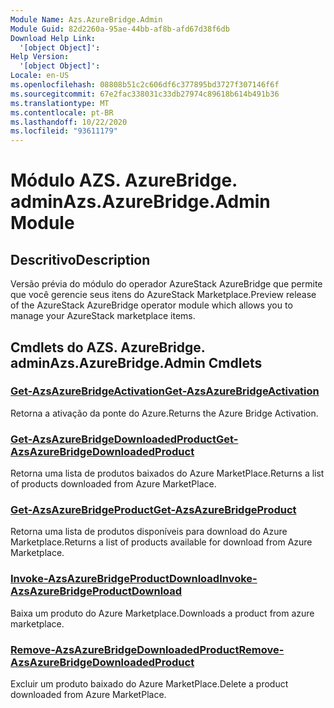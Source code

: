 ```yaml
---
Module Name: Azs.AzureBridge.Admin
Module Guid: 82d2260a-95ae-44bb-af8b-afd67d38f6db
Download Help Link:
  '[object Object]': 
Help Version:
  '[object Object]': 
Locale: en-US
ms.openlocfilehash: 08808b51c2c606df6c377895bd3727f307146f6f
ms.sourcegitcommit: 67e2fac338031c33db27974c89618b614b491b36
ms.translationtype: MT
ms.contentlocale: pt-BR
ms.lasthandoff: 10/22/2020
ms.locfileid: "93611179"
---
```

# <span data-ttu-id="d6b1d-101">Módulo AZS. AzureBridge. admin</span><span class="sxs-lookup"><span data-stu-id="d6b1d-101">Azs.AzureBridge.Admin Module</span></span>
## <span data-ttu-id="d6b1d-102">Descritivo</span><span class="sxs-lookup"><span data-stu-id="d6b1d-102">Description</span></span>
<span data-ttu-id="d6b1d-103">Versão prévia do módulo do operador AzureStack AzureBridge que permite que você gerencie seus itens do AzureStack Marketplace.</span><span class="sxs-lookup"><span data-stu-id="d6b1d-103">Preview release of the AzureStack AzureBridge operator module which allows you to manage your AzureStack marketplace items.</span></span>

## <span data-ttu-id="d6b1d-104">Cmdlets do AZS. AzureBridge. admin</span><span class="sxs-lookup"><span data-stu-id="d6b1d-104">Azs.AzureBridge.Admin Cmdlets</span></span>
### [<span data-ttu-id="d6b1d-105">Get-AzsAzureBridgeActivation</span><span class="sxs-lookup"><span data-stu-id="d6b1d-105">Get-AzsAzureBridgeActivation</span></span>](Get-AzsAzureBridgeActivation.md)
<span data-ttu-id="d6b1d-106">Retorna a ativação da ponte do Azure.</span><span class="sxs-lookup"><span data-stu-id="d6b1d-106">Returns the Azure Bridge Activation.</span></span>

### [<span data-ttu-id="d6b1d-107">Get-AzsAzureBridgeDownloadedProduct</span><span class="sxs-lookup"><span data-stu-id="d6b1d-107">Get-AzsAzureBridgeDownloadedProduct</span></span>](Get-AzsAzureBridgeDownloadedProduct.md)
<span data-ttu-id="d6b1d-108">Retorna uma lista de produtos baixados do Azure MarketPlace.</span><span class="sxs-lookup"><span data-stu-id="d6b1d-108">Returns a list of products downloaded from Azure MarketPlace.</span></span>

### [<span data-ttu-id="d6b1d-109">Get-AzsAzureBridgeProduct</span><span class="sxs-lookup"><span data-stu-id="d6b1d-109">Get-AzsAzureBridgeProduct</span></span>](Get-AzsAzureBridgeProduct.md)
<span data-ttu-id="d6b1d-110">Retorna uma lista de produtos disponíveis para download do Azure Marketplace.</span><span class="sxs-lookup"><span data-stu-id="d6b1d-110">Returns a list of products available for download from Azure Marketplace.</span></span>

### [<span data-ttu-id="d6b1d-111">Invoke-AzsAzureBridgeProductDownload</span><span class="sxs-lookup"><span data-stu-id="d6b1d-111">Invoke-AzsAzureBridgeProductDownload</span></span>](Invoke-AzsAzureBridgeProductDownload.md)
<span data-ttu-id="d6b1d-112">Baixa um produto do Azure Marketplace.</span><span class="sxs-lookup"><span data-stu-id="d6b1d-112">Downloads a product from azure marketplace.</span></span>

### [<span data-ttu-id="d6b1d-113">Remove-AzsAzureBridgeDownloadedProduct</span><span class="sxs-lookup"><span data-stu-id="d6b1d-113">Remove-AzsAzureBridgeDownloadedProduct</span></span>](Remove-AzsAzureBridgeDownloadedProduct.md)
<span data-ttu-id="d6b1d-114">Excluir um produto baixado do Azure MarketPlace.</span><span class="sxs-lookup"><span data-stu-id="d6b1d-114">Delete a product downloaded from Azure MarketPlace.</span></span>

